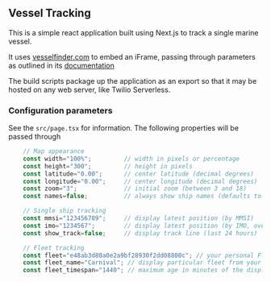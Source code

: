 ## Vessel Tracking
This is a simple react application built using Next.js to track a single marine vessel.

It uses [vesselfinder.com](https://vesselfinder.com) to embed an iFrame, passing through parameters as outlined in its [documentation](https://www.vesselfinder.com/embed)

The build scripts package up the application as an export so that it may be hosted on any web server, like Twilio Serverless.

### Configuration parameters

See the `src/page.tsx` for information. The following properties will be passed through

```js
    // Map appearance
    const width="100%";         // width in pixels or percentage
    const height="300";         // height in pixels
    const latitude="0.00";      // center latitude (decimal degrees)
    const longitude="0.00";     // center longitude (decimal degrees)
    const zoom="3";             // initial zoom (between 3 and 18)
    const names=false;          // always show ship names (defaults to false)

    // Single ship tracking
    const mmsi="123456789";     // display latest position (by MMSI)
    const imo="1234567";        // display latest position (by IMO, overrides MMSI)
    const show_track=false;     // display track line (last 24 hours)

    // Fleet tracking
    const fleet="e48ab3d80a0e2a9bf28930f2dd08800c"; // your personal Fleet key (displayed in your User Profile)
    const fleet_name="Carnival"; // display particular fleet from your fleet list
    const fleet_timespan="1440"; // maximum age in minutes of the displayed ship positions
```

